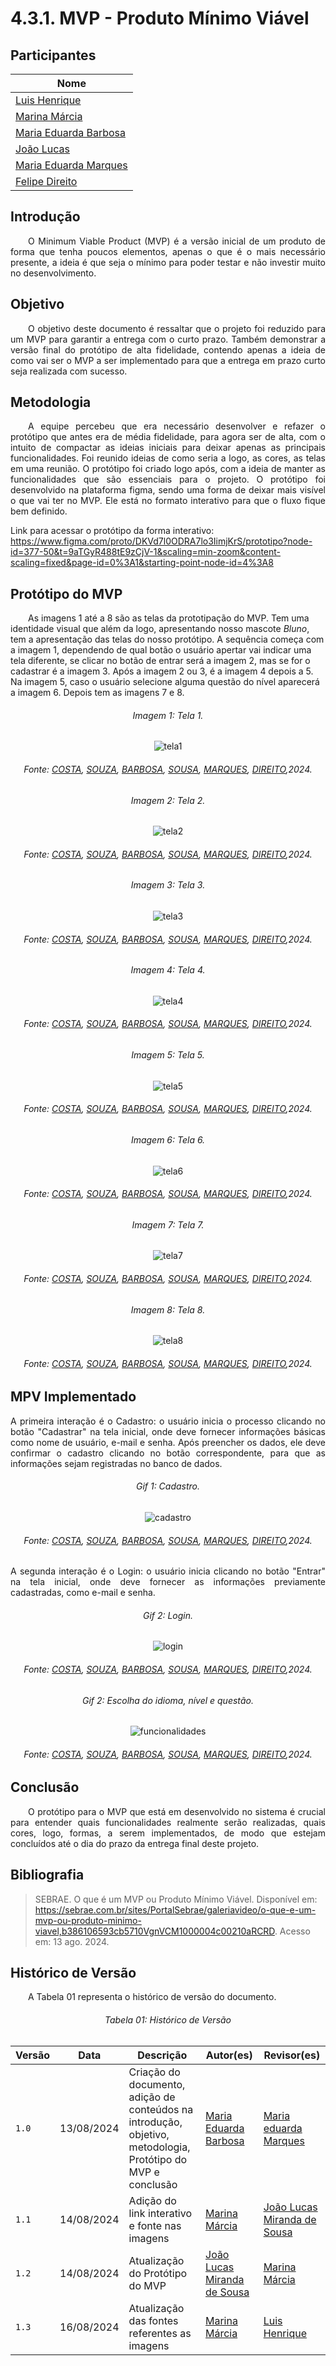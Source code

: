# **4.3.1. MVP - Produto Mínimo Viável**

## Participantes

| Nome                                                        |
| ----------------------------------------------------------- |
| [Luis Henrique](https://github.com/luishenrrique)           |
| [Marina Márcia](https://github.com/The-Boss-Nina)           |
| [Maria Eduarda Barbosa](https://github.com/Madu01)          |
| [João Lucas](https://github.com/Jlmsousa)                   |
| [Maria Eduarda Marques](https://github.com/EduardaSMarques) |
| [Felipe Direito](https://github.com/FelipeDireito)          |

## **Introdução**

<p align="justify">
&emsp;&emsp;O Minimum Viable Product (MVP) é a versão inicial de um produto de forma que tenha poucos elementos, apenas o que é o mais necessário presente, a ideia é que seja o mínimo para poder testar e não investir muito no desenvolvimento. 
</p>

## **Objetivo**

<p align="justify">
&emsp;&emsp;O objetivo deste documento é ressaltar que o projeto foi reduzido para um MVP para garantir a entrega com o curto prazo. Também demonstrar a versão final do protótipo de alta fidelidade, contendo apenas a ideia de como vai ser o MVP a ser implementado para que a entrega em prazo curto seja realizada com sucesso.


## **Metodologia**

<p align="justify">
&emsp;&emsp;A equipe percebeu que era necessário desenvolver e refazer o protótipo que antes era de média fidelidade, para agora ser de alta, com o intuito de compactar as ideias iniciais para deixar apenas as principais funcionalidades.
Foi reunido ideias de como seria a logo, as cores, as telas em uma reunião. O protótipo foi criado logo após, com a ideia de manter as funcionalidades que são essenciais para o projeto.
O protótipo foi desenvolvido na plataforma figma, sendo uma forma de deixar mais visível o que vai ter no MVP. Ele está no formato interativo para que o fluxo fique bem definido.
</p>

Link para acessar o protótipo da forma interativo: https://www.figma.com/proto/DKVd7l0ODRA7lo3IimjKrS/prototipo?node-id=377-50&t=9aTGyR488tE9zCjV-1&scaling=min-zoom&content-scaling=fixed&page-id=0%3A1&starting-point-node-id=4%3A8




## **Protótipo do MVP**

    
&emsp;&emsp;As imagens 1 até a 8 são as telas da prototipação do MVP. Tem uma identidade visual que além da logo, apresentando nosso mascote *Bluno*, tem a apresentação das telas do nosso protótipo. A sequência começa com a imagem 1, dependendo de qual botão o usuário apertar vai indicar uma tela diferente, se clicar no botão de entrar será a imagem 2, mas se for o cadastrar é a imagem 3. Após a imagem 2 ou 3, é a imagem 4 depois a 5. Na imagem 5, caso o usuário selecione alguma questão do nível aparecerá a imagem 6. Depois tem as imagens 7 e 8.


<h6 align="center">Imagem 1: Tela 1.</h6>
<div align="center">

![tela1](img/mvpT1.png)

<div>
    <h6 align="center">Fonte:  
        <a href="https://github.com/luishenrrique">COSTA</a>, 
        <a href="https://github.com/The-Boss-Nina">SOUZA</a>, 
        <a href="https://github.com/Madu01">BARBOSA</a>,
        <a href="https://github.com/Jlmsousa">SOUSA</a>,
        <a href="https://github.com/EduardaSMarques">MARQUES</a>,
        <a href="https://github.com/FelipeDireito">DIREITO</a>,2024.
    </h6>
</div>
</div>

<h6 align="center">Imagem 2: Tela 2.</h6>
<div align="center">

![tela2](img/mvpT2.png)

<div>
    <h6 align="center">Fonte:  
        <a href="https://github.com/luishenrrique">COSTA</a>, 
        <a href="https://github.com/The-Boss-Nina">SOUZA</a>, 
        <a href="https://github.com/Madu01">BARBOSA</a>,
        <a href="https://github.com/Jlmsousa">SOUSA</a>,
        <a href="https://github.com/EduardaSMarques">MARQUES</a>,
        <a href="https://github.com/FelipeDireito">DIREITO</a>,2024.
    </h6>
</div>
</div>

<h6 align="center">Imagem 3: Tela 3.</h6>
<div align="center">

![tela3](img/mvpT3.png)

<div>
    <h6 align="center">Fonte:  
        <a href="https://github.com/luishenrrique">COSTA</a>, 
        <a href="https://github.com/The-Boss-Nina">SOUZA</a>, 
        <a href="https://github.com/Madu01">BARBOSA</a>,
        <a href="https://github.com/Jlmsousa">SOUSA</a>,
        <a href="https://github.com/EduardaSMarques">MARQUES</a>,
        <a href="https://github.com/FelipeDireito">DIREITO</a>,2024.
    </h6>
</div>
</div>

<h6 align="center">Imagem 4: Tela 4.</h6>
<div align="center">

![tela4](img/mvpT4.png)

<div>
    <h6 align="center">Fonte:  
        <a href="https://github.com/luishenrrique">COSTA</a>, 
        <a href="https://github.com/The-Boss-Nina">SOUZA</a>, 
        <a href="https://github.com/Madu01">BARBOSA</a>,
        <a href="https://github.com/Jlmsousa">SOUSA</a>,
        <a href="https://github.com/EduardaSMarques">MARQUES</a>,
        <a href="https://github.com/FelipeDireito">DIREITO</a>,2024.
    </h6>
</div>
</div>

<h6 align="center">Imagem 5: Tela 5.</h6>
<div align="center">

![tela5](img/mvpT5.png)

<div>
    <h6 align="center">Fonte:  
        <a href="https://github.com/luishenrrique">COSTA</a>, 
        <a href="https://github.com/The-Boss-Nina">SOUZA</a>, 
        <a href="https://github.com/Madu01">BARBOSA</a>,
        <a href="https://github.com/Jlmsousa">SOUSA</a>,
        <a href="https://github.com/EduardaSMarques">MARQUES</a>,
        <a href="https://github.com/FelipeDireito">DIREITO</a>,2024.
    </h6>
</div>
</div>

<h6 align="center">Imagem 6: Tela 6.</h6>
<div align="center">

![tela6](img/mvpT6.png)

<div>
    <h6 align="center">Fonte:  
        <a href="https://github.com/luishenrrique">COSTA</a>, 
        <a href="https://github.com/The-Boss-Nina">SOUZA</a>, 
        <a href="https://github.com/Madu01">BARBOSA</a>,
        <a href="https://github.com/Jlmsousa">SOUSA</a>,
        <a href="https://github.com/EduardaSMarques">MARQUES</a>,
        <a href="https://github.com/FelipeDireito">DIREITO</a>,2024.
    </h6>
</div>
</div>

<h6 align="center">Imagem 7: Tela 7.</h6>
<div align="center">

![tela7](img/mvpT7.png)

<div>
    <h6 align="center">Fonte:  
        <a href="https://github.com/luishenrrique">COSTA</a>, 
        <a href="https://github.com/The-Boss-Nina">SOUZA</a>, 
        <a href="https://github.com/Madu01">BARBOSA</a>,
        <a href="https://github.com/Jlmsousa">SOUSA</a>,
        <a href="https://github.com/EduardaSMarques">MARQUES</a>,
        <a href="https://github.com/FelipeDireito">DIREITO</a>,2024.
    </h6>
</div>
</div>

<h6 align="center">Imagem 8: Tela 8.</h6>
<div align="center">

![tela8](img/mvpT8.png)

<div>
    <h6 align="center">Fonte:  
        <a href="https://github.com/luishenrrique">COSTA</a>, 
        <a href="https://github.com/The-Boss-Nina">SOUZA</a>, 
        <a href="https://github.com/Madu01">BARBOSA</a>,
        <a href="https://github.com/Jlmsousa">SOUSA</a>,
        <a href="https://github.com/EduardaSMarques">MARQUES</a>,
        <a href="https://github.com/FelipeDireito">DIREITO</a>,2024.
    </h6>
</div>
</div>


## **MPV Implementado**

<p align="justify">A primeira interação é o Cadastro: o usuário inicia o processo clicando no botão "Cadastrar" na tela inicial, onde deve fornecer informações básicas como nome de usuário, e-mail e senha. Após preencher os dados, ele deve confirmar o cadastro clicando no botão correspondente, para que as informações sejam registradas no banco de dados.
&emsp;&emsp;
</p>

<h6 align="center">Gif 1: Cadastro.</h6>
<div align="center">

![cadastro](./gif/cadastro.gif)

<div>
    <h6 align="center">Fonte:  
        <a href="https://github.com/luishenrrique">COSTA</a>, 
        <a href="https://github.com/The-Boss-Nina">SOUZA</a>, 
        <a href="https://github.com/Madu01">BARBOSA</a>,
        <a href="https://github.com/Jlmsousa">SOUSA</a>,
        <a href="https://github.com/EduardaSMarques">MARQUES</a>,
        <a href="https://github.com/FelipeDireito">DIREITO</a>,2024.
    </h6>
</div>
</div>

<p align="justify">A segunda interação é o Login: o usuário inicia clicando no botão "Entrar" na tela inicial, onde deve fornecer as informações previamente cadastradas, como e-mail e senha.
&emsp;&emsp;
</p>

<h6 align="center">Gif 2: Login.</h6>
<div align="center">

![login](./gif/login.gif)

<div>
    <h6 align="center">Fonte:  
        <a href="https://github.com/luishenrrique">COSTA</a>, 
        <a href="https://github.com/The-Boss-Nina">SOUZA</a>, 
        <a href="https://github.com/Madu01">BARBOSA</a>,
        <a href="https://github.com/Jlmsousa">SOUSA</a>,
        <a href="https://github.com/EduardaSMarques">MARQUES</a>,
        <a href="https://github.com/FelipeDireito">DIREITO</a>,2024.
    </h6>
</div>
</div>


<h6 align="center">Gif 2: Escolha do idioma, nível e questão.</h6>
<div align="center">

![funcionalidades](./gif/idioma_nivel_questao.gif)

<div>
    <h6 align="center">Fonte:  
        <a href="https://github.com/luishenrrique">COSTA</a>, 
        <a href="https://github.com/The-Boss-Nina">SOUZA</a>, 
        <a href="https://github.com/Madu01">BARBOSA</a>,
        <a href="https://github.com/Jlmsousa">SOUSA</a>,
        <a href="https://github.com/EduardaSMarques">MARQUES</a>,
        <a href="https://github.com/FelipeDireito">DIREITO</a>,2024.
    </h6>
</div>
</div>



## **Conclusão**

<p align="justify">
&emsp;&emsp;O protótipo para o MVP que está em desenvolvido no sistema é crucial para entender quais funcionalidades realmente serão realizadas, quais cores, logo, formas, a serem implementados, de modo que estejam concluídos até o dia do prazo da entrega final deste projeto. 
</p>

## **Bibliografia**

> SEBRAE. O que é um MVP ou Produto Mínimo Viável. Disponível em: https://sebrae.com.br/sites/PortalSebrae/galeriavideo/o-que-e-um-mvp-ou-produto-minimo-viavel,b386106593cb5710VgnVCM1000004c00210aRCRD. Acesso em: 13 ago. 2024.

## **Histórico de Versão**
<p align="justify">
&emsp;&emsp;A Tabela 01 representa o histórico de versão do documento.
</p>

<h6 align="center">Tabela 01: Histórico de Versão</h6>
<div align="center">

| Versão | Data       | Descrição            | Autor(es)                                           | Revisor(es) |
| ------ | ---------- | -------------------- | --------------------------------------------------- | ----------- |
| `1.0`  | 13/08/2024 | Criação do documento, adição de conteúdos na introdução, objetivo, metodologia, Protótipo do MVP e conclusão | [Maria Eduarda Barbosa](https://github.com/Madu01)  | [Maria eduarda Marques](https://github.com) |
| `1.1`  | 14/08/2024 | Adição do link interativo e fonte nas imagens| [Marina Márcia](https://github.com/The-Boss-Nina) | [João Lucas Miranda de Sousa](https://github.com/Jlmsousa) |
| `1.2`  | 14/08/2024 | Atualização do Protótipo do MVP| [João Lucas Miranda de Sousa](https://github.com/Jlmsousa) | [Marina Márcia](https://github.com/The-Boss-Nina) |
| `1.3`  | 16/08/2024 | Atualização das fontes referentes as imagens| [Marina Márcia](https://github.com/The-Boss-Nina) | [Luis Henrique](https://github.com/luishenrrique) |
